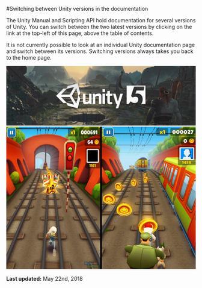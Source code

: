 #Switching between Unity versions in the documentation

The Unity Manual and Scripting API hold documentation for several versions of Unity. You can switch between the two latest versions by clicking on the link at the top-left of this page, above the table of contents.

It is not currently possible to look at an individual Unity documentation page and switch between its versions. Switching versions always takes you back to the home page. 

![abc](Images/DW5b03c3277a99050cec46d11c.jpg)
![abc](Images/DW5b03c3277a99050cec46d11d.jpg)


**Last updated:** May 22nd, 2018
